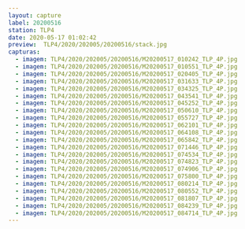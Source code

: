 ```yaml
---
layout: capture
label: 20200516
station: TLP4
date: 2020-05-17 01:02:42
preview:  TLP4/2020/202005/20200516/stack.jpg
capturas:
  - imagem: TLP4/2020/202005/20200516/M20200517_010242_TLP_4P.jpg
  - imagem: TLP4/2020/202005/20200516/M20200517_010551_TLP_4P.jpg
  - imagem: TLP4/2020/202005/20200516/M20200517_020405_TLP_4P.jpg
  - imagem: TLP4/2020/202005/20200516/M20200517_031633_TLP_4P.jpg
  - imagem: TLP4/2020/202005/20200516/M20200517_034325_TLP_4P.jpg
  - imagem: TLP4/2020/202005/20200516/M20200517_043541_TLP_4P.jpg
  - imagem: TLP4/2020/202005/20200516/M20200517_045252_TLP_4P.jpg
  - imagem: TLP4/2020/202005/20200516/M20200517_050610_TLP_4P.jpg
  - imagem: TLP4/2020/202005/20200516/M20200517_055727_TLP_4P.jpg
  - imagem: TLP4/2020/202005/20200516/M20200517_062101_TLP_4P.jpg
  - imagem: TLP4/2020/202005/20200516/M20200517_064108_TLP_4P.jpg
  - imagem: TLP4/2020/202005/20200516/M20200517_065842_TLP_4P.jpg
  - imagem: TLP4/2020/202005/20200516/M20200517_071446_TLP_4P.jpg
  - imagem: TLP4/2020/202005/20200516/M20200517_074534_TLP_4P.jpg
  - imagem: TLP4/2020/202005/20200516/M20200517_074823_TLP_4P.jpg
  - imagem: TLP4/2020/202005/20200516/M20200517_074906_TLP_4P.jpg
  - imagem: TLP4/2020/202005/20200516/M20200517_075800_TLP_4P.jpg
  - imagem: TLP4/2020/202005/20200516/M20200517_080214_TLP_4P.jpg
  - imagem: TLP4/2020/202005/20200516/M20200517_080552_TLP_4P.jpg
  - imagem: TLP4/2020/202005/20200516/M20200517_081807_TLP_4P.jpg
  - imagem: TLP4/2020/202005/20200516/M20200517_084239_TLP_4P.jpg
  - imagem: TLP4/2020/202005/20200516/M20200517_084714_TLP_4P.jpg
---
```

